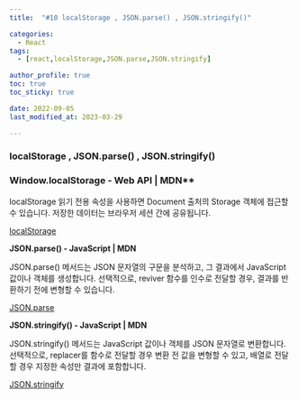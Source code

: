 ```yaml
---
title:  "#10 localStorage , JSON.parse() , JSON.stringify()"

categories:
  - React
tags:
  - [react,localStorage,JSON.parse,JSON.stringify]

author_profile: true
toc: true
toc_sticky: true

date: 2022-09-05
last_modified_at: 2023-03-29

---
```



### localStorage , JSON.parse() , JSON.stringify()



### Window.localStorage - Web API | MDN**

localStorage 읽기 전용 속성을 사용하면 Document 출처의 Storage 객체에 접근할 수 있습니다. 저장한 데이터는 브라우저 세션 간에 공유됩니다.

[localStorage](https://developer.mozilla.org/ko/docs/Web/API/Window/localStorage)


**JSON.parse() - JavaScript | MDN**

JSON.parse() 메서드는 JSON 문자열의 구문을 분석하고, 그 결과에서 JavaScript 값이나 객체를 생성합니다. 선택적으로, reviver 함수를 인수로 전달할 경우, 결과를 반환하기 전에 변형할 수 있습니다.

[JSON.parse](https://developer.mozilla.org/ko/docs/Web/JavaScript/Reference/Global_Objects/JSON/parse)


**JSON.stringify() - JavaScript | MDN**

JSON.stringify() 메서드는 JavaScript 값이나 객체를 JSON 문자열로 변환합니다. 선택적으로, replacer를 함수로 전달할 경우 변환 전 값을 변형할 수 있고, 배열로 전달할 경우 지정한 속성만 결과에 포함합니다.

[JSON.stringify](https://developer.mozilla.org/ko/docs/Web/JavaScript/Reference/Global_Objects/JSON/stringify)
